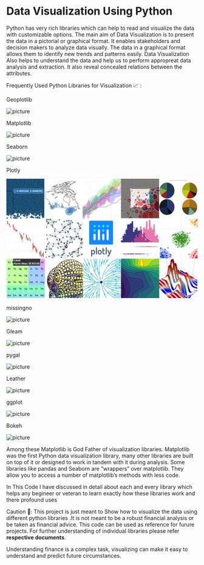 #  Data Visualization Using Python

Python has very rich libraries which can help to read and visualize the data with customizable options.
The main aim of Data Visualization is to present the data in a pictorial or graphical format. It enables stakeholders and decision makers to analyze data visually. The data in a graphical format allows them to identify new trends and patterns easily.
Data Visualization Also helps to understand the data and help us to perform appropreat data analysis and extraction. It also reveal concealed relations between the attributes.

Frequently Used Python Libraries for Visualization :chart_with_upwards_trend: :

Geoplotlib










![picture](https://pbs.twimg.com/media/C3HDC9eWIAUTrYE.jpg)

Matplotlib










![picture](https://www.freecodecamp.org/news/content/images/size/w2000/2020/05/bank_data.png)

Seaborn










![picture](https://miro.medium.com/max/2060/1*3VgCwcZraA0u5hMHpRhJcw.png)

Plotly










   ![picture](https://raw.githubusercontent.com/cldougl/plot_images/add_r_img/plotly_2017.png)

missingno










![picture](https://www.residentmar.io/static/post_assets/missingno/missingno_matrix.png)

Gleam










![picture](https://challengepost-s3-challengepost.netdna-ssl.com/photos/production/software_photos/000/119/102/datas/original.png)

pygal










![picture](https://i.stack.imgur.com/LmdJs.png)

Leather










![picture](https://images.ctfassets.net/fi0zmnwlsnja/43Z5HPVmIApn9x8xVhw3Dw/2ae8c3b511e8ff0f9cb9ae2db8172de6/viz-libraries-10.png)

ggplot










![picture](https://images.ctfassets.net/fi0zmnwlsnja/1FN0OM2Vd9VhcfTDx2Szzi/3bfd64ded32bc0261b8a344f9a363f3e/viz-libraries-03.png)

Bokeh










![picture](https://images.ctfassets.net/fi0zmnwlsnja/5x8cPdKz0UEToEgeXY5Gyx/0713c8675c323b34fad35d59151bfab6/viz-libraries-04.png)


Among these Matplotlib is God Father of visualization libraries. Matplotlib was the first Python data visualization library, many other libraries are built on top of it or designed to work in tandem with it during analysis. Some libraries like pandas and Seaborn are “wrappers” over matplotlib. They allow you to access a number of matplotlib’s methods with less code.

In This Code I have discussed in detail about each and every library which helps any begineer or veteran to learn exactly how these libraries work and there profound uses 

Caution :no_entry_sign:: This project is just meant to Show how to visualize the data using different python libraries .It is not meant to be a robust financial analysis or be taken as financial advice. This code can be used as reference for furure projects. For further understanding of individual libraries please refer **respective documents**.

Understanding finance is a complex task, visualizing can make it easy to understand and predict future circumstances.
